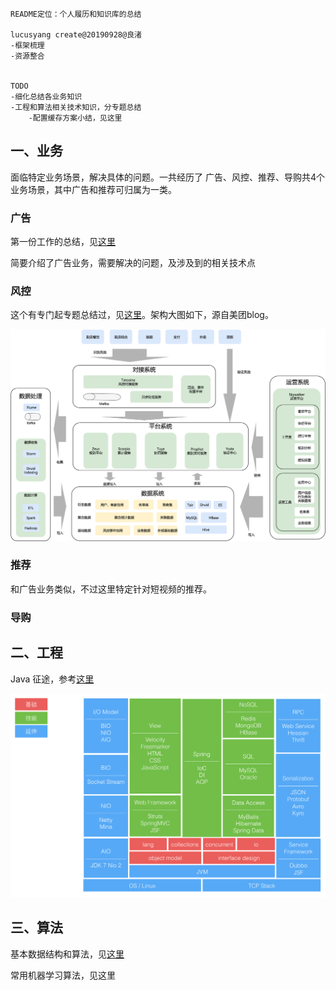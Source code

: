 ```
README定位：个人履历和知识库的总结

lucusyang create@20190928@良渚
-框架梳理
-资源整合


TODO
-细化总结各业务知识
-工程和算法相关技术知识，分专题总结
	-配置缓存方案小结，见这里
```



## 一、业务

面临特定业务场景，解决具体的问题。一共经历了 广告、风控、推荐、导购共4个业务场景，其中广告和推荐可归属为一类。



### 广告

第一份工作的总结，见[这里](https://github.com/yangliang1415/blog/blob/master/temp/first_work.md)

简要介绍了广告业务，需要解决的问题，及涉及到的相关技术点



### 风控

这个有专门起专题总结过，见[这里](https://github.com/yangliang1415/awesome-risk-control)。架构大图如下，源自美团blog。

![VC](temp/pic/meituan_riskcontrol_architure.png)





### 推荐

和广告业务类似，不过这里特定针对短视频的推荐。



### 导购





## 二、工程



Java 征途，参考[这里]()

![Java](temp/pic/Java_Tech.jpg)





## 三、算法

基本数据结构和算法，见[这里](https://github.com/yangliang1415/algo)

常用机器学习算法，见这里

